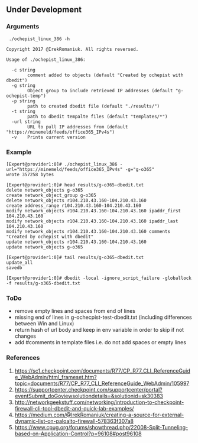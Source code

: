 
## Under Development 

### Arguments

```
 ./ochepist_linux_386 -h

Copyright 2017 @IrekRomaniuk. All rights reversed.

Usage of ./ochepist_linux_386:

  -c string
        comment added to objects (default "Created by ochepist with dbedit")
  -g string
        Object group to include retrieved IP addresses (default "g-ochepist-temp")
  -p string
        path to created dbedit file (default "./results/")
  -t string
        path to dbedit tempalte files (default "templates/*")
  -url string
        URL to pull IP addresses from (default "https://minemeld/feeds/office365_IPv4s")
  -v    Prints current version
```

### Example

```
[Expert@provider1:0]# ./ochepist_linux_386 -url="https://minemeld/feeds/office365_IPv4s" -g="g-o365"
wrote 357258 bytes

[Expert@provider1:0]# head results/g-o365-dbedit.txt
delete network_objects g-o365
create network_object_group g-o365
delete network_objects r104.210.43.160-104.210.43.160
create address_range r104.210.43.160-104.210.43.160
modify network_objects r104.210.43.160-104.210.43.160 ipaddr_first 104.210.43.160
modify network_objects r104.210.43.160-104.210.43.160 ipaddr_last 104.210.43.160
modify network_objects r104.210.43.160-104.210.43.160 comments "Created by ochepist with dbedit"
update network_objects r104.210.43.160-104.210.43.160
update network_objects g-o365

[Expert@provider1:0]# tail results/g-o365-dbedit.txt
update_all
savedb

[Expert@provider1:0]# dbedit -local -ignore_script_failure -globallock -f results/g-o365-dbedit.txt
```
### ToDo

+ remove empty lines and spaces from end of lines
+ missing end of lines in g-ochecpist-test-dbedit.txt (including differences between Win and Linux)
+ return hash of url body and keep in env variable in order to skip if not changes
+ add #comments in template files i.e. do not add spaces or empty lines


### References

1. https://sc1.checkpoint.com/documents/R77/CP_R77_CLI_ReferenceGuide_WebAdmin/html_frameset.htm?topic=documents/R77/CP_R77_CLI_ReferenceGuide_WebAdmin/105997
2. https://supportcenter.checkpoint.com/supportcenter/portal?eventSubmit_doGoviewsolutiondetails=&solutionid=sk30383
3. http://networkgeekstuff.com/networking/introduction-to-checkpoint-firewall-cli-tool-dbedit-and-quick-lab-examples/
4. https://medium.com/@IrekRomaniuk/creating-a-source-for-external-dynamic-list-on-paloalto-firewall-578363f307a8
5. https://www.cpug.org/forums/showthread.php/22008-Split-Tunneling-based-on-Application-Control?p=96108#post96108
